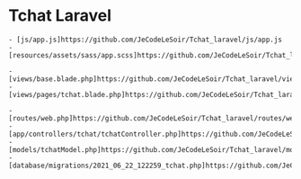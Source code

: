 # Tchat Laravel
    - [js/app.js]https://github.com/JeCodeLeSoir/Tchat_laravel/js/app.js
    - [resources/assets/sass/app.scss]https://github.com/JeCodeLeSoir/Tchat_laravel/resources/assets/sass/app.scss

    - [views/base.blade.php]https://github.com/JeCodeLeSoir/Tchat_laravel/views/base.blade.php
    - [views/pages/tchat.blade.php]https://github.com/JeCodeLeSoir/Tchat_laravel/views/pages/tchat.blade.php
    
    - [routes/web.php]https://github.com/JeCodeLeSoir/Tchat_laravel/routes/web.php
    - [app/controllers/tchat/tchatController.php]https://github.com/JeCodeLeSoir/Tchat_laravel/app/controllers/tchat/tchatController.php
    - [models/tchatModel.php]https://github.com/JeCodeLeSoir/Tchat_laravel/models/tchatModel.php
    - [database/migrations/2021_06_22_122259_tchat.php]https://github.com/JeCodeLeSoir/Tchat_laravel/database/migrations/2021_06_22_122259_tchat.php